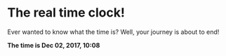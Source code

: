# The real time clock!

Ever wanted to know what the time is? Well, your journey is about to end!

**The time is Dec 02, 2017, 10:08**